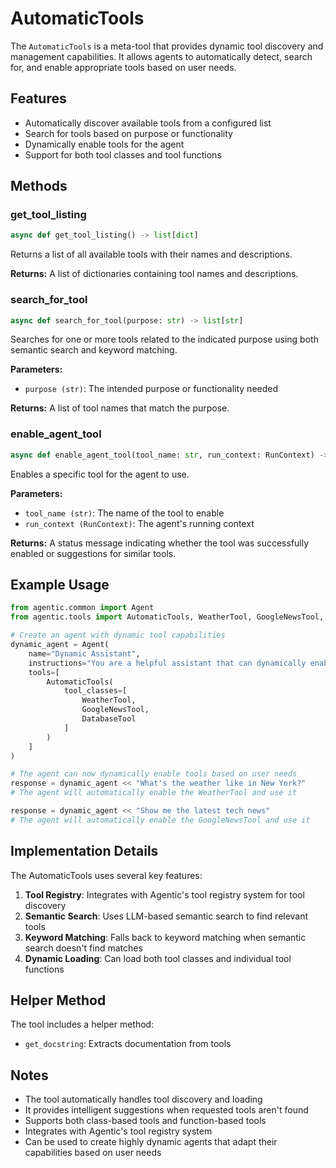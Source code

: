 # AutomaticTools

The `AutomaticTools` is a meta-tool that provides dynamic tool discovery and management capabilities. It allows agents to automatically detect, search for, and enable appropriate tools based on user needs.

## Features

- Automatically discover available tools from a configured list
- Search for tools based on purpose or functionality
- Dynamically enable tools for the agent
- Support for both tool classes and tool functions

## Methods

### get_tool_listing

```python
async def get_tool_listing() -> list[dict]
```

Returns a list of all available tools with their names and descriptions.

**Returns:**
A list of dictionaries containing tool names and descriptions.

### search_for_tool

```python
async def search_for_tool(purpose: str) -> list[str]
```

Searches for one or more tools related to the indicated purpose using both semantic search and keyword matching.

**Parameters:**
- `purpose (str)`: The intended purpose or functionality needed

**Returns:**
A list of tool names that match the purpose.

### enable_agent_tool

```python
async def enable_agent_tool(tool_name: str, run_context: RunContext) -> str
```

Enables a specific tool for the agent to use.

**Parameters:**
- `tool_name (str)`: The name of the tool to enable
- `run_context (RunContext)`: The agent's running context

**Returns:**
A status message indicating whether the tool was successfully enabled or suggestions for similar tools.

## Example Usage

```python
from agentic.common import Agent
from agentic.tools import AutomaticTools, WeatherTool, GoogleNewsTool, DatabaseTool

# Create an agent with dynamic tool capabilities
dynamic_agent = Agent(
    name="Dynamic Assistant",
    instructions="You are a helpful assistant that can dynamically enable tools as needed.",
    tools=[
        AutomaticTools(
            tool_classes=[
                WeatherTool,
                GoogleNewsTool,
                DatabaseTool
            ]
        )
    ]
)

# The agent can now dynamically enable tools based on user needs
response = dynamic_agent << "What's the weather like in New York?"
# The agent will automatically enable the WeatherTool and use it

response = dynamic_agent << "Show me the latest tech news"
# The agent will automatically enable the GoogleNewsTool and use it
```

## Implementation Details

The AutomaticTools uses several key features:

1. **Tool Registry**: Integrates with Agentic's tool registry system for tool discovery
2. **Semantic Search**: Uses LLM-based semantic search to find relevant tools
3. **Keyword Matching**: Falls back to keyword matching when semantic search doesn't find matches
4. **Dynamic Loading**: Can load both tool classes and individual tool functions

## Helper Method

The tool includes a helper method:

- `get_docstring`: Extracts documentation from tools

## Notes

- The tool automatically handles tool discovery and loading
- It provides intelligent suggestions when requested tools aren't found
- Supports both class-based tools and function-based tools
- Integrates with Agentic's tool registry system
- Can be used to create highly dynamic agents that adapt their capabilities based on user needs 